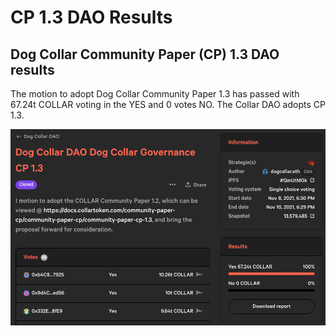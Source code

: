 # CP 1.3 DAO Results

## Dog Collar Community Paper (CP) 1.3 DAO results

The motion to adopt Dog Collar Community Paper 1.3 has passed with 67.24t COLLAR voting in the YES and 0 votes NO.  The Collar DAO adopts CP 1.3.

![Community Paper (CP) 1.3 Results](<../../../.gitbook/assets/Screen Shot 2021-11-11 at 4.32.53 PM.png>)
